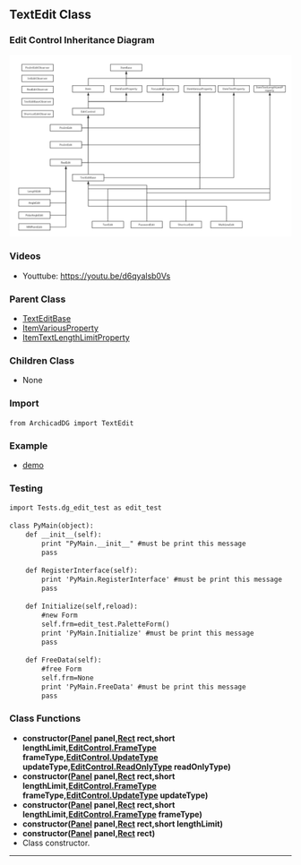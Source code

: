 ## TextEdit Class

### Edit Control Inheritance Diagram

<img src="../../Imgs/edit_control_inheritance_diagram.png" />

### Videos
* Youttube: https://youtu.be/d6qyalsb0Vs

### Parent Class
* [TextEditBase](ArchicadDG_TextEditBase.md)
* [ItemVariousProperty](../ArchicadDG_ItemVariousProperty.md)
* [ItemTextLengthLimitProperty](../ArchicadDG_ItemTextLengthLimitProperty.md)

### Children Class
* None

### Import
```
from ArchicadDG import TextEdit
``` 

### Example
* [demo](../../Scripts/Tests/dg_edit_test.py)

### Testing
```
import Tests.dg_edit_test as edit_test

class PyMain(object):
    def __init__(self):
        print "PyMain.__init__" #must be print this message
        pass

    def RegisterInterface(self):
        print 'PyMain.RegisterInterface' #must be print this message
        pass
    
    def Initialize(self,reload):
        #new Form
        self.frm=edit_test.PaletteForm()
        print 'PyMain.Initialize' #must be print this message
        pass

    def FreeData(self):
        #free Form
        self.frm=None
        print 'PyMain.FreeData' #must be print this message
        pass

```

### Class Functions

* **constructor([Panel](../ArchicadDG_Panel.md) panel,[Rect](../ArchicadDG_Rect.md) rect,short lengthLimit,[EditControl.FrameType](ArchicadDG_FrameType.md) frameType,[EditControl.UpdateType](ArchicadDG_UpdateType.md) updateType,[EditControl.ReadOnlyType](ArchicadDG_ReadOnlyType.md) readOnlyType)**
* **constructor([Panel](../ArchicadDG_Panel.md) panel,[Rect](../ArchicadDG_Rect.md) rect,short lengthLimit,[EditControl.FrameType](ArchicadDG_FrameType.md) frameType,[EditControl.UpdateType](ArchicadDG_UpdateType.md) updateType)**
* **constructor([Panel](../ArchicadDG_Panel.md) panel,[Rect](../ArchicadDG_Rect.md) rect,short lengthLimit,[EditControl.FrameType](ArchicadDG_FrameType.md) frameType)**
* **constructor([Panel](../ArchicadDG_Panel.md) panel,[Rect](../ArchicadDG_Rect.md) rect,short lengthLimit)**
* **constructor([Panel](../ArchicadDG_Panel.md) panel,[Rect](../ArchicadDG_Rect.md) rect)**
* Class constructor.
-----